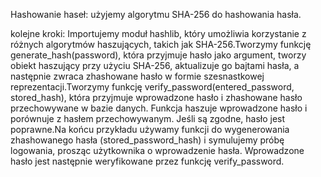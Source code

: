 Hashowanie haseł: użyjemy algorytmu SHA-256 do hashowania hasła.

kolejne kroki:
Importujemy moduł hashlib, który umożliwia korzystanie z różnych algorytmów haszujących, takich jak SHA-256.Tworzymy funkcję generate_hash(password), która przyjmuje hasło jako argument, tworzy obiekt haszujący przy użyciu SHA-256, aktualizuje go bajtami hasła, a następnie zwraca zhashowane hasło w formie szesnastkowej reprezentacji.Tworzymy funkcję verify_password(entered_password, stored_hash), która przyjmuje wprowadzone hasło i zhashowane hasło przechowywane w bazie danych. Funkcja haszuje wprowadzone hasło i porównuje z hasłem przechowywanym. Jeśli są zgodne, hasło jest poprawne.Na końcu przykładu używamy funkcji do wygenerowania zhashowanego hasła (stored_password_hash) i symulujemy próbę logowania, prosząc użytkownika o wprowadzenie hasła. Wprowadzone hasło jest następnie weryfikowane przez funkcję verify_password.
